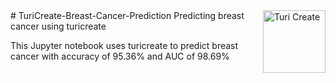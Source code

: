 <img align="right" src="https://docs-assets.developer.apple.com/turicreate/turi-dog.svg" alt="Turi Create" width="100">
# TuriCreate-Breast-Cancer-Prediction
Predicting breast cancer using turicreate

This Jupyter notebook uses turicreate to predict breast cancer with accuracy of 95.36% and AUC of 98.69%
